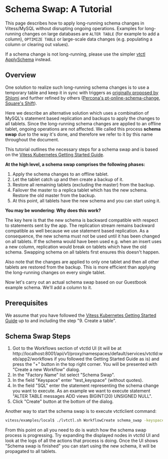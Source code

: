 # Schema Swap: A Tutorial

This page describes how to apply long-running schema changes in Vitess/MySQL
without disrupting ongoing operations. Examples for long-running changes on
large databases are `ALTER TABLE` (for example to add a column), `OPTIMIZE
TABLE` or large-scale data changes (e.g. populating a column or clearing out
values).

If a schema change is not long-running, please use the simpler [vtctl
ApplySchema](/user-guide/schema-management.html) instead.

## Overview

One solution to realize such long-running schema changes is to use a temporary
table and keep it in sync with triggers as [originally proposed by
Shlomi](http://code.openark.org/blog/mysql/online-alter-table-now-available-in-openark-kit)
and further refined by others ([Percona's
pt-online-schema-change](https://www.percona.com/doc/percona-toolkit/2.2/pt-online-schema-change.html),
[Square's Shift](https://github.com/square/shift)).

Here we describe an alternative solution which uses a combination of MySQL's
statement based replication and backups to apply the changes to all tablets.
Since the long-running schema changes are applied to an offline tablet, ongoing
operations are not affected. We called this process **schema swap** due to the
way it's done, and therefore we refer to it by this name throughout the
document.

This tutorial outlines the necessary steps for a schema swap and is based on the
[Vitess Kubernetes Getting Started Guide](http://vitess.io/getting-started/).

**At the high level, a schema swap comprises the following phases:**

1.  Apply the schema changes to an offline tablet.
1.  Let the tablet catch up and then create a backup of it.
1.  Restore all remaining tablets (excluding the master) from the backup.
1.  Failover the master to a replica tablet which has the new schema. Restore
    the old master from the backup.
1.  At this point, all tablets have the new schema and you can start using it.

**You may be wondering: Why does this work?**

The key here is that the new schema is backward compatible with respect to
statements sent by the app. The replication stream remains backward compatible
as well because we use statement based replication. As a consequence, the new
schema must not be used until it has been changed on all tablets. If the schema
would have been used e.g. when an insert uses a new column, replication would
break on tablets which have the old schema. Swapping schema on all tablets first
ensures this doesn't happen.

Also note that the changes are applied to only one tablet and then all other
tablets are restored from the backup. This is more efficient than applying the
long-running changes on every single tablet.

Now let's carry out an actual schema swap based on our Guestbook example schema.
We'll add a column to it.

## Prerequisites

We assume that you have followed the [Vitess Kubernetes Getting Started
Guide](http://vitess.io/getting-started/) up to and including the step "9.
Create a table".

## Schema Swap Steps

1.  Got to the Workflows section of vtctld UI (it will be at
    http://localhost:8001/api/v1/proxy/namespaces/default/services/vtctld:web/app2/workflows
    if you followed the Getting Started Guide as is) and press the "+" button in
    the top right corner. You will be presented with "Create a new Workflow"
    dialog.
1.  In the "Factory Name" list select "Schema Swap".
1.  In the field "Keyspace" enter "test_keyspace" (without quotes).
1.  In the field "SQL" enter the statement representing the schema change you
    want to execute. As an example we want to execute statement "ALTER TABLE
    messages ADD views BIGINT(20) UNSIGNED NULL".
1.  Click "Create" button at the bottom of the dialog.

Another way to start the schema swap is to execute vtctlclient command:

``` sh
vitess/examples/local$ ./lvtctl.sh WorkflowCreate schema_swap -keyspace=test_keyspace -sql='SQL statement'
```

From this point on all you need to do is watch how the schema swap process is
progressing. Try expanding the displayed nodes in vtctld UI and look at the logs
of all the actions that process is doing. Once the UI shows "Schema swap is
finished" you can start using the new schema, it will be propagated to all
tablets.
